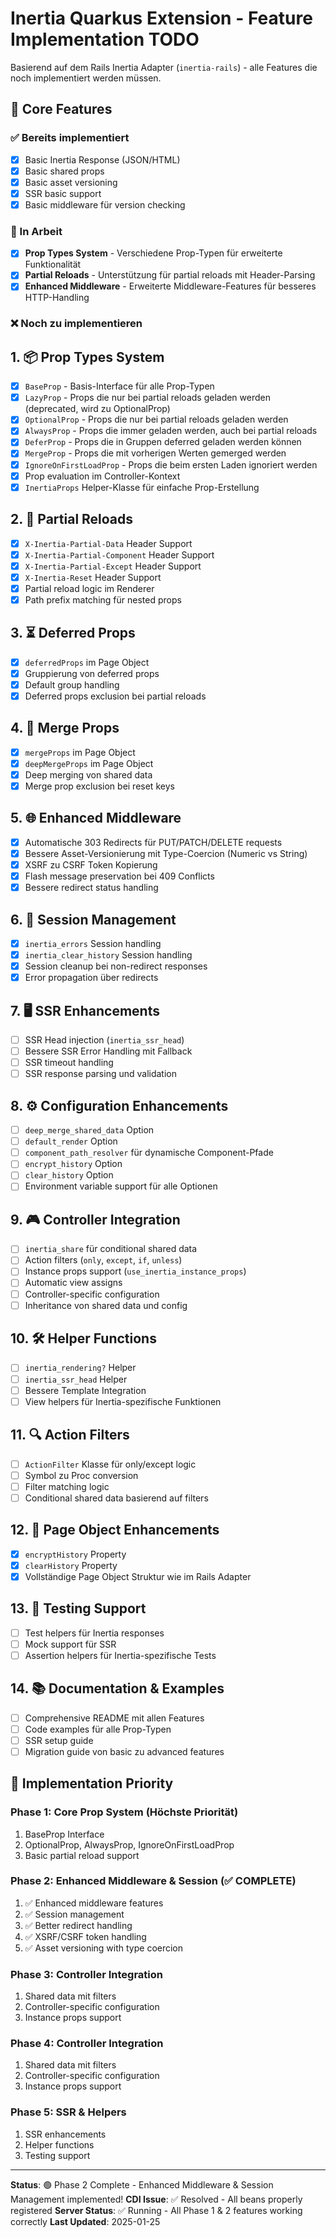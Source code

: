 # Inertia Quarkus Extension - Feature Implementation TODO

Basierend auf dem Rails Inertia Adapter (`inertia-rails`) - alle Features die noch implementiert werden müssen.

## 🎯 Core Features

### ✅ Bereits implementiert

- [x] Basic Inertia Response (JSON/HTML)
- [x] Basic shared props
- [x] Basic asset versioning
- [x] SSR basic support
- [x] Basic middleware für version checking

### 🔄 In Arbeit

- [x] **Prop Types System** - Verschiedene Prop-Typen für erweiterte Funktionalität
- [x] **Partial Reloads** - Unterstützung für partial reloads mit Header-Parsing
- [x] **Enhanced Middleware** - Erweiterte Middleware-Features für besseres HTTP-Handling

### ❌ Noch zu implementieren

## 1. 📦 Prop Types System

- [x] `BaseProp` - Basis-Interface für alle Prop-Typen
- [x] `LazyProp` - Props die nur bei partial reloads geladen werden (deprecated, wird zu OptionalProp)
- [x] `OptionalProp` - Props die nur bei partial reloads geladen werden
- [x] `AlwaysProp` - Props die immer geladen werden, auch bei partial reloads
- [x] `DeferProp` - Props die in Gruppen deferred geladen werden können
- [x] `MergeProp` - Props die mit vorherigen Werten gemerged werden
- [x] `IgnoreOnFirstLoadProp` - Props die beim ersten Laden ignoriert werden
- [x] Prop evaluation im Controller-Kontext
- [x] `InertiaProps` Helper-Klasse für einfache Prop-Erstellung

## 2. 🔄 Partial Reloads

- [x] `X-Inertia-Partial-Data` Header Support
- [x] `X-Inertia-Partial-Component` Header Support
- [x] `X-Inertia-Partial-Except` Header Support
- [x] `X-Inertia-Reset` Header Support
- [x] Partial reload logic im Renderer
- [x] Path prefix matching für nested props

## 3. ⏳ Deferred Props

- [x] `deferredProps` im Page Object
- [x] Gruppierung von deferred props
- [x] Default group handling
- [x] Deferred props exclusion bei partial reloads

## 4. 🔀 Merge Props

- [x] `mergeProps` im Page Object
- [x] `deepMergeProps` im Page Object
- [x] Deep merging von shared data
- [x] Merge prop exclusion bei reset keys

## 5. 🌐 Enhanced Middleware

- [x] Automatische 303 Redirects für PUT/PATCH/DELETE requests
- [x] Bessere Asset-Versionierung mit Type-Coercion (Numeric vs String)
- [x] XSRF zu CSRF Token Kopierung
- [x] Flash message preservation bei 409 Conflicts
- [x] Bessere redirect status handling

## 6. 💾 Session Management

- [x] `inertia_errors` Session handling
- [x] `inertia_clear_history` Session handling
- [x] Session cleanup bei non-redirect responses
- [x] Error propagation über redirects

## 7. 🖥️ SSR Enhancements

- [ ] SSR Head injection (`inertia_ssr_head`)
- [ ] Bessere SSR Error Handling mit Fallback
- [ ] SSR timeout handling
- [ ] SSR response parsing und validation

## 8. ⚙️ Configuration Enhancements

- [ ] `deep_merge_shared_data` Option
- [ ] `default_render` Option
- [ ] `component_path_resolver` für dynamische Component-Pfade
- [ ] `encrypt_history` Option
- [ ] `clear_history` Option
- [ ] Environment variable support für alle Optionen

## 9. 🎮 Controller Integration

- [ ] `inertia_share` für conditional shared data
- [ ] Action filters (`only`, `except`, `if`, `unless`)
- [ ] Instance props support (`use_inertia_instance_props`)
- [ ] Automatic view assigns
- [ ] Controller-specific configuration
- [ ] Inheritance von shared data und config

## 10. 🛠️ Helper Functions

- [ ] `inertia_rendering?` Helper
- [ ] `inertia_ssr_head` Helper
- [ ] Bessere Template Integration
- [ ] View helpers für Inertia-spezifische Funktionen

## 11. 🔍 Action Filters

- [ ] `ActionFilter` Klasse für only/except logic
- [ ] Symbol zu Proc conversion
- [ ] Filter matching logic
- [ ] Conditional shared data basierend auf filters

## 12. 📄 Page Object Enhancements

- [x] `encryptHistory` Property
- [x] `clearHistory` Property
- [x] Vollständige Page Object Struktur wie im Rails Adapter

## 13. 🧪 Testing Support

- [ ] Test helpers für Inertia responses
- [ ] Mock support für SSR
- [ ] Assertion helpers für Inertia-spezifische Tests

## 14. 📚 Documentation & Examples

- [ ] Comprehensive README mit allen Features
- [ ] Code examples für alle Prop-Typen
- [ ] SSR setup guide
- [ ] Migration guide von basic zu advanced features

## 🚀 Implementation Priority

### Phase 1: Core Prop System (Höchste Priorität)

1. BaseProp Interface
2. OptionalProp, AlwaysProp, IgnoreOnFirstLoadProp
3. Basic partial reload support

### Phase 2: Enhanced Middleware & Session (✅ COMPLETE)

1. ✅ Enhanced middleware features
2. ✅ Session management
3. ✅ Better redirect handling
4. ✅ XSRF/CSRF token handling
5. ✅ Asset versioning with type coercion

### Phase 3: Controller Integration

1. Shared data mit filters
2. Controller-specific configuration
3. Instance props support

### Phase 4: Controller Integration

1. Shared data mit filters
2. Controller-specific configuration
3. Instance props support

### Phase 5: SSR & Helpers

1. SSR enhancements
2. Helper functions
3. Testing support

---

**Status**: 🟢 Phase 2 Complete - Enhanced Middleware & Session Management implemented!
**CDI Issue**: ✅ Resolved - All beans properly registered
**Server Status**: ✅ Running - All Phase 1 & 2 features working correctly
**Last Updated**: 2025-01-25
